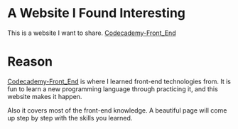 # A Website I Found Interesting
This is a website I want to share. [Codecademy-Front_End](https://www.codecademy.com/learn/paths/front-end-engineer-career-path)<br>

# Reason
[Codecademy-Front_End](https://www.codecademy.com/learn/paths/front-end-engineer-career-path) is where I learned front-end technologies from. It is fun to learn a new programming language through practicing it, and this website makes it happen.
<p>
Also it covers most of the front-end knowledge. A beautiful page will come up step by step with the skills you learned. 

</p>